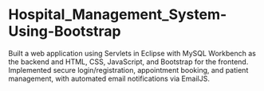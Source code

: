 # Hospital_Management_System-Using-Bootstrap
Built a web application using Servlets in Eclipse with MySQL Workbench as the backend and HTML, CSS, JavaScript, and Bootstrap for the frontend. Implemented secure login/registration, appointment booking, and patient management, with automated email notifications via EmailJS.
